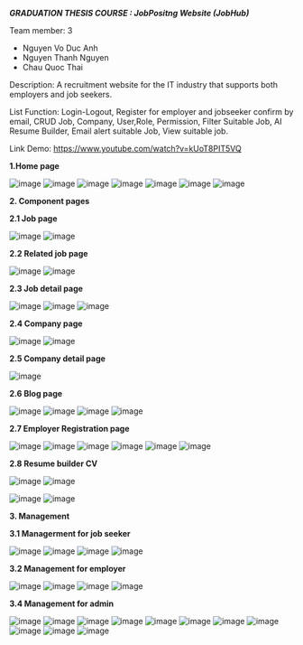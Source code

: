 _**GRADUATION THESIS COURSE : JobPositng Website (JobHub)**_

Team member: 3
  - Nguyen Vo Duc Anh
  - Nguyen Thanh Nguyen
  - Chau Quoc Thai
    
Description: A recruitment website for the IT industry that supports both employers and job seekers.

List Function: Login-Logout, Register for employer and jobseeker confirm by email, CRUD Job, Company, User,Role, Permission, Filter Suitable Job, AI Resume Builder, Email alert suitable Job, View suitable job.

Link Demo: https://www.youtube.com/watch?v=kUoT8PIT5VQ

**1.Home page**

![image](https://github.com/user-attachments/assets/ef5feca8-f1d0-4f87-afb3-9d9b5dfaf11b)
![image](https://github.com/user-attachments/assets/9872b477-911e-4421-b55e-edea55e9c282)
![image](https://github.com/user-attachments/assets/6fc29648-8b5c-43d1-ad0c-c0cabe58bbaf)
![image](https://github.com/user-attachments/assets/eaad1d3f-0a26-4a89-bc7b-7fd64592faa2)
![image](https://github.com/user-attachments/assets/610bc5a0-8a17-4666-a68c-d629e779ee2c)
![image](https://github.com/user-attachments/assets/b55a25fc-9d3c-4ce7-8d73-ec2d6b7f4f79)
![image](https://github.com/user-attachments/assets/9b2e5ef1-b949-4740-bac3-ff60d5ba9b12)

**2. Component pages**
   
  **2.1 Job page**
  
![image](https://github.com/user-attachments/assets/4d2089ec-072d-4f82-813f-2de2bc5a329d)
![image](https://github.com/user-attachments/assets/02b93bfb-78d5-4865-ac15-9e28fe2605b1)
  
  **2.2 Related job page**
  
![image](https://github.com/user-attachments/assets/7c4f5e5c-c229-4f18-9282-fbfb677c1f86)
![image](https://github.com/user-attachments/assets/8e3d0620-23a8-4222-a0dc-c211175ed689)
  
  **2.3 Job detail page**
  
![image](https://github.com/user-attachments/assets/d037d546-7682-49b2-a3c1-2380fcdbb0c0)
![image](https://github.com/user-attachments/assets/9b31f454-e668-4df1-b318-d252227f9c34)
![image](https://github.com/user-attachments/assets/6bc40350-1d2f-4ee6-a7aa-0d425fcdee95)
  
  **2.4 Company page**
  
![image](https://github.com/user-attachments/assets/eadacd70-3e1c-492e-ad48-65500e901556)
![image](https://github.com/user-attachments/assets/bc51ce43-1d81-4893-b1ff-9b915bad9556)
 
  **2.5 Company detail page**
  
![image](https://github.com/user-attachments/assets/20efe9c1-0fe2-455b-9b44-28c77e624238)
  
  **2.6 Blog page**
  
![image](https://github.com/user-attachments/assets/d694da02-cddb-4f0d-9074-06032560a546)
![image](https://github.com/user-attachments/assets/d0072c98-d97d-4356-a4db-03f6fc9874f4)
![image](https://github.com/user-attachments/assets/d01b3d2e-283d-4cb7-a857-b79a9ecd491b)
![image](https://github.com/user-attachments/assets/1d4dc86f-f1e5-45a7-84e6-a402addd7a00)
  
  **2.7 Employer Registration page**
  
![image](https://github.com/user-attachments/assets/380fd49c-6073-45e3-80aa-5c787dc531e6)
![image](https://github.com/user-attachments/assets/1a5618be-2953-4630-94e3-73bc21e15235)
![image](https://github.com/user-attachments/assets/0e38137b-a651-4ca8-9828-f4a40707ef6d)
![image](https://github.com/user-attachments/assets/a09be7d7-dd7c-420b-ba1a-c532abe97c2f)
![image](https://github.com/user-attachments/assets/ff840372-9325-4ef8-9853-7ce467362fe0)
![image](https://github.com/user-attachments/assets/71d41078-ad8e-4dc9-9858-5de6ec95ef9e)

  **2.8 Resume builder CV**


![image](https://github.com/user-attachments/assets/c11cc852-3181-43ad-99f8-aa32bb49c164)
![image](https://github.com/user-attachments/assets/064eb74c-3f3e-4592-9be6-a8e2fd037109)


![image](https://github.com/user-attachments/assets/4e553ded-0610-41e8-ac43-076df32f0d3a)
![image](https://github.com/user-attachments/assets/786565dc-d278-4030-9ce3-cc78f80fe605)

**3. Management**

  **3.1 Managerment for job seeker**

![image](https://github.com/user-attachments/assets/acd6764d-8a10-4641-9613-c502cd1a38e0)
![image](https://github.com/user-attachments/assets/c833eb51-521a-4537-82ff-3e55656f5ce8)
![image](https://github.com/user-attachments/assets/6f049b77-df6b-47cf-aa58-00efd6ab3ec1)
![image](https://github.com/user-attachments/assets/d82fab69-fd41-4f41-a371-bc2fc395ade1)

  **3.2 Management for employer**

![image](https://github.com/user-attachments/assets/4f86d154-ad57-472a-8a4d-314c9b4e28b0)
![image](https://github.com/user-attachments/assets/68cfd3ee-f651-4c54-bd28-280a314a491e)
![image](https://github.com/user-attachments/assets/eb26a58f-20a3-40cf-a3f6-4cb74ba51033)
![image](https://github.com/user-attachments/assets/a0a0cd12-6e05-4160-8129-348fcfa27b66)

  **3.4 Management for admin**

![image](https://github.com/user-attachments/assets/c59ed08b-1ee2-4130-a636-f047f852a8a8)
![image](https://github.com/user-attachments/assets/f37f8cff-5f3b-449e-b785-2bdac5c5ae80)
![image](https://github.com/user-attachments/assets/45cd5acf-66b6-447f-a8cd-d1dbd15203e8)
![image](https://github.com/user-attachments/assets/ae41931e-bd5a-456f-9476-e7b299478704)
![image](https://github.com/user-attachments/assets/d32423c2-7564-499c-85ef-8c683ecc3aa8)
![image](https://github.com/user-attachments/assets/6486029e-76d4-4594-b887-058e7b540732)
![image](https://github.com/user-attachments/assets/02f85291-32a1-4b2e-8f0e-8f46fa6e48a7)
![image](https://github.com/user-attachments/assets/37e1d9c2-6082-4898-bcf2-b6c88be0f034)
![image](https://github.com/user-attachments/assets/b4228be5-7e23-4db0-a853-2352bbc23b5a)
![image](https://github.com/user-attachments/assets/7d36a855-6338-42e8-808e-1279a3ab7a9e)
![image](https://github.com/user-attachments/assets/131c51d7-188c-405d-b104-f303fa8395fb)

  
